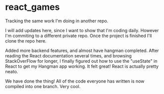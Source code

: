 # react_games

Tracking the same work I'm doing in another repo.

I will add updates here, since I want to show that I'm coding daily.
However I'm commiting to a different private repo.
Once the project is finished I'll clone the repo here.

Added more backend features, and almost have hangman completed.
After reading the React documentation several times, and browsing StackOverFlow for longer, I finally figured out how to use the "useState" in React to get my Hangman app working. It felt great! React is actually pretty neato.

We have done the thing! All of the code everyone has written is now compiled into one branch. Very cool.
